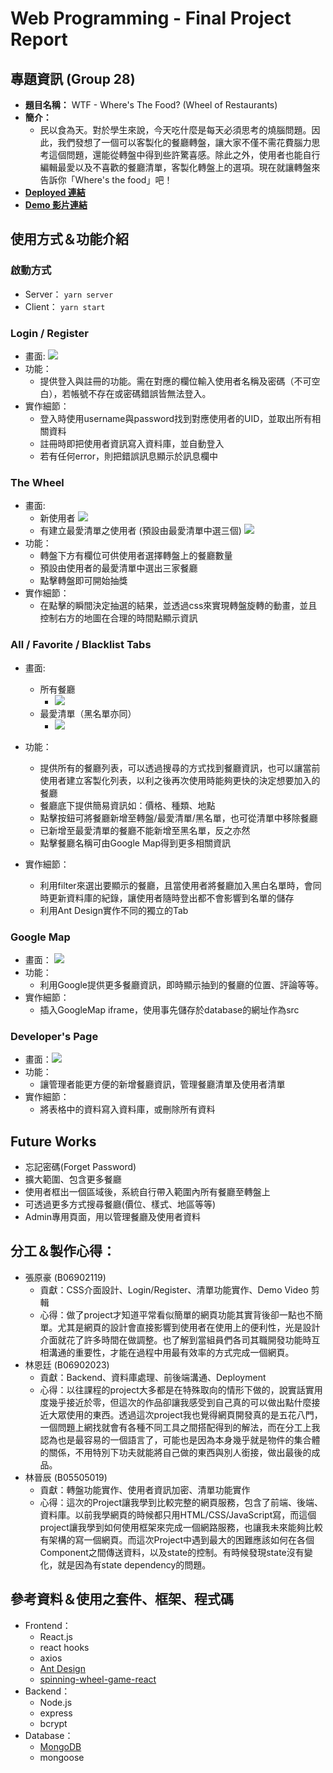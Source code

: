 # Web Programming - Final Project Report
## 專題資訊 (Group 28)
+ **題目名稱：** WTF - Where's The Food? (Wheel of Restaurants)
+ **簡介：**
    + 民以食為天。對於學生來說，今天吃什麼是每天必須思考的燒腦問題。因此，我們發想了一個可以客製化的餐廳轉盤，讓大家不僅不需花費腦力思考這個問題，還能從轉盤中得到些許驚喜感。除此之外，使用者也能自行編輯最愛以及不喜歡的餐廳清單，客製化轉盤上的選項。現在就讓轉盤來告訴你「Where's the food」吧！
+ **[Deployed 連結](https://lin9999.github.io/Wheel-of-Restaurants/)**
+ **[Demo 影片連結](https://www.youtube.com/watch?v=sO03RFtJH7E)**

## 使用方式＆功能介紹
### 啟動方式
+ Server： ```yarn server```
+ Client： ```yarn start```
### Login / Register
+ 畫面: ![](https://i.imgur.com/xqxWmFk.png)
+ 功能：
    + 提供登入與註冊的功能。需在對應的欄位輸入使用者名稱及密碼（不可空白），若帳號不存在或密碼錯誤皆無法登入。
+ 實作細節：
    + 登入時使用username與password找到對應使用者的UID，並取出所有相關資料
    + 註冊時即把使用者資訊寫入資料庫，並自動登入
    + 若有任何error，則把錯誤訊息顯示於訊息欄中
### The Wheel
+ 畫面:
    + 新使用者
![](https://i.imgur.com/EG2sisK.png)
    + 有建立最愛清單之使用者 (預設由最愛清單中選三個)
![](https://i.imgur.com/SuT1km4.png)
+ 功能：
    + 轉盤下方有欄位可供使用者選擇轉盤上的餐廳數量
    + 預設由使用者的最愛清單中選出三家餐廳
    + 點擊轉盤即可開始抽獎
+ 實作細節：
    + 在點擊的瞬間決定抽選的結果，並透過css來實現轉盤旋轉的動畫，並且控制右方的地圖在合理的時間點顯示資訊
### All / Favorite / Blacklist Tabs
+ 畫面:
    + 所有餐廳 
        + ![](https://i.imgur.com/5tFW24l.png)  
    + 最愛清單（黑名單亦同）
        + ![](https://i.imgur.com/QANooy4.png)

+ 功能：
    + 提供所有的餐廳列表，可以透過搜尋的方式找到餐廳資訊，也可以讓當前使用者建立客製化列表，以利之後再次使用時能夠更快的決定想要加入的餐廳
    + 餐廳底下提供簡易資訊如：價格、種類、地點
    + 點擊按鈕可將餐廳新增至轉盤/最愛清單/黑名單，也可從清單中移除餐廳
    + 已新增至最愛清單的餐廳不能新增至黑名單，反之亦然
    + 點擊餐廳名稱可由Google Map得到更多相關資訊
+ 實作細節：
    + 利用filter來選出要顯示的餐廳，且當使用者將餐廳加入黑白名單時，會同時更新資料庫的紀錄，讓使用者隨時登出都不會影響到名單的儲存
    + 利用Ant Design實作不同的獨立的Tab
### Google Map
+ 畫面： ![](https://i.imgur.com/QAC3mEn.png)
+ 功能：
    + 利用Google提供更多餐廳資訊，即時顯示抽到的餐廳的位置、評論等等。
+ 實作細節：
    + 插入GoogleMap iframe，使用事先儲存於database的網址作為src

### Developer's Page
+ 畫面：![](https://i.imgur.com/KNOar8l.png)
+ 功能：
    + 讓管理者能更方便的新增餐廳資訊，管理餐廳清單及使用者清單
+ 實作細節：
    + 將表格中的資料寫入資料庫，或刪除所有資料

## Future Works
+ 忘記密碼(Forget Password)
+ 擴大範圍、包含更多餐廳
+ 使用者框出一個區域後，系統自行帶入範圍內所有餐廳至轉盤上
+ 可透過更多方式搜尋餐廳(價位、樣式、地區等等)
+ Admin專用頁面，用以管理餐廳及使用者資料
## 分工＆製作心得：
+ 張原豪 (B06902119)
    + 貢獻：CSS介面設計、Login/Register、清單功能實作、Demo Video 剪輯
    + 心得：做了project才知道平常看似簡單的網頁功能其實背後卻一點也不簡單。尤其是網頁的設計會直接影響到使用者在使用上的便利性，光是設計介面就花了許多時間在做調整。也了解到當組員們各司其職開發功能時互相溝通的重要性，才能在過程中用最有效率的方式完成一個網頁。
+ 林恩廷 (B06902023)
    + 貢獻：Backend、資料庫處理、前後端溝通、Deployment
    + 心得：以往課程的project大多都是在特殊取向的情形下做的，說實話實用度幾乎接近於零，但這次的作品卻讓我感受到自己真的可以做出點什麼接近大眾使用的東西。透過這次project我也覺得網頁開發真的是五花八門，一個問題上網找就會有各種不同工具之間搭配得到的解法，而在分工上我認為也是最容易的一個語言了，可能也是因為本身幾乎就是物件的集合體的關係，不用特別下功夫就能將自己做的東西與別人銜接，做出最後的成品。
+ 林晉辰 (B05505019)
    + 貢獻：轉盤功能實作、使用者資訊加密、清單功能實作
    + 心得：這次的Project讓我學到比較完整的網頁服務，包含了前端、後端、資料庫。以前我學網頁的時候都只用HTML/CSS/JavaScript寫，而這個project讓我學到如何使用框架來完成一個網路服務，也讓我未來能夠比較有架構的寫一個網頁。而這次Project中遇到最大的困難應該如何在各個Component之間傳送資料，以及state的控制。有時候發現state沒有變化，就是因為有state dependency的問題。
## 參考資料＆使用之套件、框架、程式碼
+ Frontend：
    + React.js
    + react hooks
    + axios
    + [Ant Design](https://ant.design/components/overview/)
    + [spinning-wheel-game-react](https://github.com/hadriengerard/spinning-wheel-game-react/tree/master/)
+ Backend：
    + Node.js
    + express
    + bcrypt
+ Database： 
    + [MongoDB](https://www.mongodb.com/1)
    + mongoose
